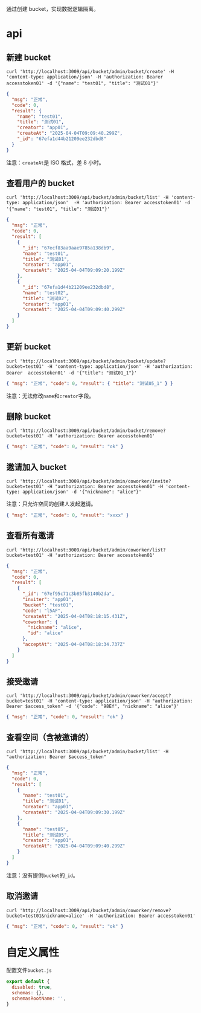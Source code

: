 通过创建 bucket，实现数据逻辑隔离。

# api

## 新建 bucket

```shell
curl 'http://localhost:3009/api/bucket/admin/bucket/create' -H 'content-type: application/json' -H 'authorization: Bearer accesstoken01' -d '{"name": "test01", "title": "测试01"}'
```

```json
{
  "msg": "正常",
  "code": 0,
  "result": {
    "name": "test01",
    "title": "测试01",
    "creator": "app01",
    "createAt": "2025-04-04T09:09:40.299Z",
    "_id": "67efa1d44b21209ee232dbd8"
  }
}
```

注意：`createAt`是 ISO 格式，差 8 小时。

## 查看用户的 bucket

```shell
curl 'http://localhost:3009/api/bucket/admin/bucket/list' -H 'content-type: application/json'  -H 'authorization: Bearer accesstoken01' -d '{"name": "test01", "title": "测试01"}'
```

```json
{
  "msg": "正常",
  "code": 0,
  "result": [
    {
      "_id": "67ecf83aa9aae9785a138db9",
      "name": "test01",
      "title": "测试01",
      "creator": "app01",
      "createAt": "2025-04-04T09:09:20.199Z"
    },
    {
      "_id": "67efa1d44b21209ee232dbd8",
      "name": "test02",
      "title": "测试02",
      "creator": "app01",
      "createAt": "2025-04-04T09:09:40.299Z"
    }
  ]
}
```

## 更新 bucket

```shell
curl 'http://localhost:3009/api/bucket/admin/bucket/update?bucket=test01' -H 'content-type: application/json' -H 'authorization: Bearer  accesstoken01' -d '{"title": "测试01_1"}'
```

```json
{ "msg": "正常", "code": 0, "result": { "title": "测试05_1" } }
```

注意：无法修改`name`和`creator`字段。

## 删除 bucket

```shell
curl 'http://localhost:3009/api/bucket/admin/bucket/remove?bucket=test01' -H 'authorization: Bearer accesstoken01'
```

```json
{ "msg": "正常", "code": 0, "result": "ok" }
```

## 邀请加入 bucket

```shell
curl 'http://localhost:3009/api/bucket/admin/coworker/invite?bucket=test01' -H "authorization: Bearer accesstoken01" -H 'content-type: application/json' -d '{"nickname": "alice"}'
```

注意：只允许空间的创建人发起邀请。

```json
{ "msg": "正常", "code": 0, "result": "xxxx" }
```

## 查看所有邀请

```shell
curl 'http://localhost:3009/api/bucket/admin/coworker/list?bucket=test01' -H 'authorization: Bearer accesstoken01'
```

```json
{
  "msg": "正常",
  "code": 0,
  "result": [
    {
      "_id": "67ef95c71c3b85fb3140b2da",
      "inviter": "app01",
      "bucket": "test01",
      "code": "l5AF",
      "createAt": "2025-04-04T08:18:15.431Z",
      "coworker": {
        "nickname": "alice",
        "id": "alice"
      },
      "acceptAt": "2025-04-04T08:18:34.737Z"
    }
  ]
}
```

## 接受邀请

```shell
curl 'http://localhost:3009/api/bucket/admin/coworker/accept?bucket=test01' -H 'content-type: application/json' -H "authorization: Bearer $access_token" -d '{"code": "98Ef", "nickname": "alice"}'
```

```json
{ "msg": "正常", "code": 0, "result": "ok" }
```

## 查看空间（含被邀请的）

```shell
curl 'http://localhost:3009/api/bucket/admin/bucket/list' -H "authorization: Bearer $access_token"
```

```json
{
  "msg": "正常",
  "code": 0,
  "result": [
    {
      "name": "test01",
      "title": "测试01",
      "creator": "app01",
      "createAt": "2025-04-04T09:09:30.199Z"
    },
    {
      "name": "test05",
      "title": "测试05",
      "creator": "app01",
      "createAt": "2025-04-04T09:09:40.299Z"
    }
  ]
}
```

注意：没有提供`bucket`的`_id`。

## 取消邀请

```shell
curl 'http://localhost:3009/api/bucket/admin/coworker/remove?bucket=test01&nickname=alice' -H 'authorization: Bearer accesstoken01'
```

```json
{ "msg": "正常", "code": 0, "result": "ok" }
```

# 自定义属性

配置文件`bucket.js`

```js
export default {
  disabled: true,
  schemas: {},
  schemasRootName: '',
}
```
